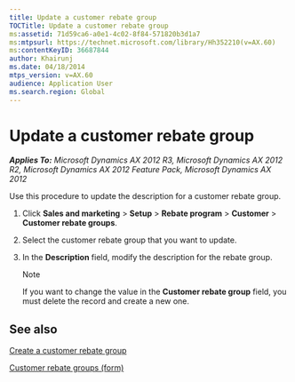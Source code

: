```yaml
---
title: Update a customer rebate group
TOCTitle: Update a customer rebate group
ms:assetid: 71d59ca6-a0e1-4c02-8f84-571820b3d1a7
ms:mtpsurl: https://technet.microsoft.com/library/Hh352210(v=AX.60)
ms:contentKeyID: 36687844
author: Khairunj
ms.date: 04/18/2014
mtps_version: v=AX.60
audience: Application User
ms.search.region: Global
---
```


# Update a customer rebate group 


_**Applies To:** Microsoft Dynamics AX 2012 R3, Microsoft Dynamics AX 2012 R2, Microsoft Dynamics AX 2012 Feature Pack, Microsoft Dynamics AX 2012_

Use this procedure to update the description for a customer rebate group.

1.  Click **Sales and marketing** \> **Setup** \> **Rebate program** \> **Customer** \> **Customer rebate groups**.

2.  Select the customer rebate group that you want to update.

3.  In the **Description** field, modify the description for the rebate group.
    

    > [!NOTE]
    > <P>If you want to change the value in the <STRONG>Customer rebate group</STRONG> field, you must delete the record and create a new one.</P>



## See also

[Create a customer rebate group](create-a-customer-rebate-group.md)

[Customer rebate groups (form)](https://technet.microsoft.com/library/hh352361\(v=ax.60\))

  


